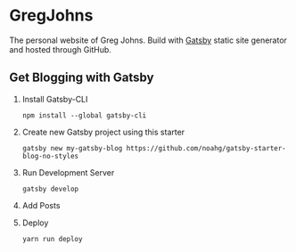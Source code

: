 # GregJohns

The personal website of Greg Johns. Build with [Gatsby](https://www.gatsbyjs.org/) static site generator and hosted through GitHub.

## Get Blogging with Gatsby

1) Install Gatsby-CLI

    `npm install --global gatsby-cli`

2) Create new Gatsby project using this starter

    `gatsby new my-gatsby-blog https://github.com/noahg/gatsby-starter-blog-no-styles`

3) Run Development Server

    `gatsby develop`

4) Add Posts
    
5) Deploy

    `yarn run deploy`
